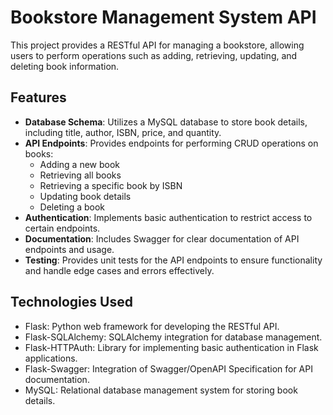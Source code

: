 # Bookstore Management System API

This project provides a RESTful API for managing a bookstore, allowing users to perform operations such as adding, retrieving, updating, and deleting book information.

## Features

- **Database Schema**: Utilizes a MySQL database to store book details, including title, author, ISBN, price, and quantity.
- **API Endpoints**: Provides endpoints for performing CRUD operations on books:
  - Adding a new book
  - Retrieving all books
  - Retrieving a specific book by ISBN
  - Updating book details
  - Deleting a book
- **Authentication**: Implements basic authentication to restrict access to certain endpoints.
- **Documentation**: Includes Swagger for clear documentation of API endpoints and usage.
- **Testing**: Provides unit tests for the API endpoints to ensure functionality and handle edge cases and errors effectively.

## Technologies Used

- Flask: Python web framework for developing the RESTful API.
- Flask-SQLAlchemy: SQLAlchemy integration for database management.
- Flask-HTTPAuth: Library for implementing basic authentication in Flask applications.
- Flask-Swagger: Integration of Swagger/OpenAPI Specification for API documentation.
- MySQL: Relational database management system for storing book details.

